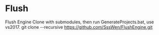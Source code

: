 # Flush
Flush Engine
Clone with submodules, then run GenerateProjects.bat, use vs2017.
git clone --recursive https://github.com/SssWen/FlushEngine.git
